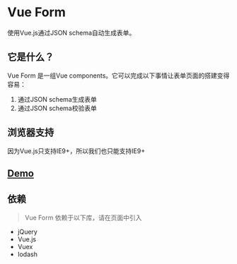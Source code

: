 # Vue Form
使用Vue.js通过JSON schema自动生成表单。

## 它是什么？
Vue Form 是一组Vue components。它可以完成以下事情让表单页面的搭建变得容易：
1. 通过JSON schema生成表单
2. 通过JSON schema校验表单

## 浏览器支持
因为Vue.js只支持IE9+，所以我们也只能支持IE9+

## [Demo](http://groups.alidemo.cn/spark/vue-form/_book/book/demo.html)

## 依赖
> Vue Form 依赖于以下库，请在页面中引入

* jQuery
* Vue.js
* Vuex
* lodash
